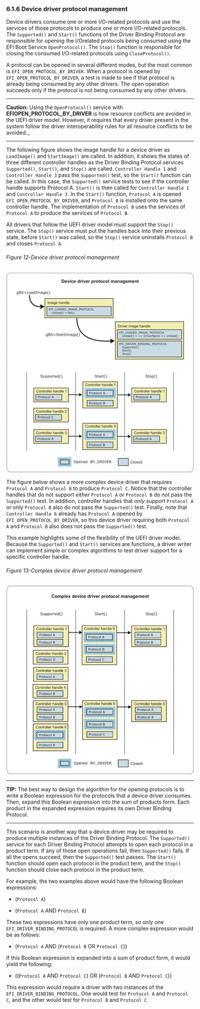 <!--- @file
  6.1.6 Device driver protocol management

  Copyright (c) 2012-2018, Intel Corporation. All rights reserved.<BR>

  Redistribution and use in source (original document form) and 'compiled'
  forms (converted to PDF, epub, HTML and other formats) with or without
  modification, are permitted provided that the following conditions are met:

  1) Redistributions of source code (original document form) must retain the
     above copyright notice, this list of conditions and the following
     disclaimer as the first lines of this file unmodified.

  2) Redistributions in compiled form (transformed to other DTDs, converted to
     PDF, epub, HTML and other formats) must reproduce the above copyright
     notice, this list of conditions and the following disclaimer in the
     documentation and/or other materials provided with the distribution.

  THIS DOCUMENTATION IS PROVIDED BY TIANOCORE PROJECT "AS IS" AND ANY EXPRESS OR
  IMPLIED WARRANTIES, INCLUDING, BUT NOT LIMITED TO, THE IMPLIED WARRANTIES OF
  MERCHANTABILITY AND FITNESS FOR A PARTICULAR PURPOSE ARE DISCLAIMED. IN NO
  EVENT SHALL TIANOCORE PROJECT  BE LIABLE FOR ANY DIRECT, INDIRECT, INCIDENTAL,
  SPECIAL, EXEMPLARY, OR CONSEQUENTIAL DAMAGES (INCLUDING, BUT NOT LIMITED TO,
  PROCUREMENT OF SUBSTITUTE GOODS OR SERVICES; LOSS OF USE, DATA, OR PROFITS;
  OR BUSINESS INTERRUPTION) HOWEVER CAUSED AND ON ANY THEORY OF LIABILITY,
  WHETHER IN CONTRACT, STRICT LIABILITY, OR TORT (INCLUDING NEGLIGENCE OR
  OTHERWISE) ARISING IN ANY WAY OUT OF THE USE OF THIS DOCUMENTATION, EVEN IF
  ADVISED OF THE POSSIBILITY OF SUCH DAMAGE.

-->

### 6.1.6 Device driver protocol management

Device drivers consume one or more I/O-related protocols and use the services
of those protocols to produce one or more I/O-related protocols. The
`Supported()` and `Start()` functions of the Driver Binding Protocol are
responsible for opening the I/Orelated protocols being consumed using the EFI
Boot Service `OpenProtocol()`. The `Stop()` function is responsible for closing
the consumed I/O-related protocols using `CloseProtocol()`.

A protocol can be opened in several different modes, but the most common is
`EFI_OPEN_PROTOCOL_BY_DRIVER`. When a protocol is opened by
`EFI_OPEN_PROTOCOL_BY_DRIVER`, a test is made to see if that protocol is
already being consumed by any other drivers. The open operation succeeds only
if the protocol is not being consumed by any other drivers.

**********
**Caution:** Using the `OpenProtocol()` service with
**EFIOPEN_PROTOCOL_BY_DRIVER** is how resource conflicts are avoided in the
UEFI driver model. However, it requires that every driver present in the system
follow the driver interoperability rules for all resource conflicts to be
avoided._
**********

The following figure shows the image handle for a device driver as
`LoadImage()` and `StartImage()` are called. In addition, it shows the states
of three different controller handles as the Driver Binding Protocol services
`Supported()`, `Start()`, and `Stop()` are called. `Controller Handle 1` and
`Controller Handle 3` pass the `Supported()` test, so the `Start()` function
can be called. In this case, the `Supported()` service tests to see if the
controller handle supports Protocol A. `Start()` is then called for `Controller Handle 1` and `Controller Handle 3`. In the `Start()` function, `Protocol A` is opened `EFI_OPEN_PROTOCOL_BY_DRIVER`, and `Protocol B` is installed onto the same controller handle. The implementation of `Protocol B` uses the services of `Protocol A` to produce the services of `Protocol B`.

All drivers that follow the UEFI driver model must support the `Stop()`
service. The `Stop()` service must put the handles back into their previous
state, before `Start()` was called, so the `Stop()` service uninstalls
`Protocol B` and closes `Protocol A`.

<div style="page-break-after: always;"></div>

###### Figure 12-Device driver protocol management

![](../../media/image24.jpg)

The figure below shows a more complex device driver that requires `Protocol A` and `Protocol B` to produce `Protocol C`. Notice that the controller handles that do not support _either_ `Protocol A` or `Protocol B` do not pass the `Supported()` test. In addition, controller handles that _only_ support `Protocol A` or only `Protocol B` also do not pass the `Supported()` test. Finally, note that `Controller Handle 6` already has `Protocol A` opened by `EFI_OPEN_PROTOCOL_BY_DRIVER`, so this device driver requiring both `Protocol A` and `Protocol B` also does not pass the `Supported()` test.

This example highlights some of the flexibility of the UEFI driver model.
Because the `Supported()` and `Start()` services are functions, a driver writer
can implement simple or complex algorithms to test driver support for a
specific controller handle.

<div style="page-break-after: always;"></div>

###### Figure 13-Complex device driver protocol management

![](../../media/image26.jpg)

**********
**TIP:** The best way to design the algorithm for the opening protocols is to
write a Boolean expression for the protocols that a device driver consumes.
Then, expand this Boolean expression into the sum of products form. Each
product in the expanded expression requires its own Driver Binding Protocol.
**********

This scenario is another way that a device driver may be required to produce
multiple instances of the Driver Binding Protocol. The `Supported()` service
for each Driver Binding Protocol attempts to open each protocol in a product
term. If any of those open operations fail, then `Supported()` fails. If all
the opens succeed, then the `Supported()` test passes. The `Start()` function
should open each protocol in the product term, and the `Stop()` function should
close each protocol in the product term.

For example, the two examples above would have the following Boolean expressions:

* (`Protocol A`)

* (`Protocol A` AND `Protocol B`)

These two expressions have only one product term, so only one `EFI_DRIVER_BINDING_PROTOCOL` is required. A more complex expression would be
as follows:

* (`Protocol A` AND (`Protocol B` OR `Protocol C`))

If this Boolean expression is expanded into a sum of product form, it would
yield the following:

* ((`Protocol A` AND `Protocol C`) OR (`Protocol B` AND `Protocol C`))

This expression would require a driver with two instances of the `EFI_DRIVER_BINDING_PROTOCOL`. One would test for `Protocol A` and `Protocol C`, and the other would test for `Protocol B` and `Protocol C`
